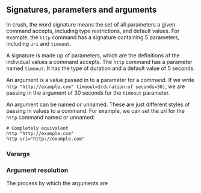## Signatures, parameters and arguments 

In crush, the word signature means the set of all parameters a given command accepts, including type restrictions, and default values. For example, the `http` command has a signature containing 5 parameters, including `uri` and `timeout`.

A signature is made up of parameters, which are the definitions of the individual values a command accepts. The `http` command has a parameter named `timeout`. It has the type of duration and a default value of 5 seconds.

An argument is a value passed in to a parameter for a command. If we write `http "http://example.com" timeout=$(duration:of seconds=30)`, we are passing in the argument of 30 seconds for the `timeout` parameter.

An argument can be named or unnamed. These are just different styles of passing in values to a command. For example, we can set the uri for the `http` command named or unnamed:

```
# Completely equivalent
http "http://example.com" 
http uri="http://example.com" 
```

### Varargs

### Argument resolution

The process by which the arguments are